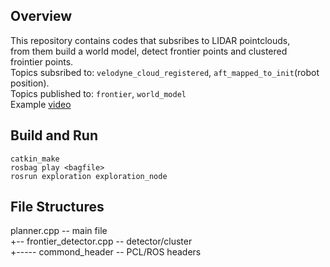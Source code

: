 ## Overview
This repository contains codes that subsribes to LIDAR pointclouds,  
 from them build a world model, detect frontier points and clustered  
 frointier points.  
Topics subsribed to: `velodyne_cloud_registered`, `aft_mapped_to_init`(robot position).  
Topics published to: `frontier`, `world_model`  
Example [video](https://www.youtube.com/watch?v=AmljFj6Loq0&fbclid=IwAR0LnJ0lbV-ZV7EVbq4Vx_MjzY3_magAM62Dfc9GdNHgn5H4PYt2AIs06ps)

## Build and Run
    catkin_make
    rosbag play <bagfile>
    rosrun exploration exploration_node

## File Structures
  planner.cpp -- main file  
  +-- frontier_detector.cpp -- detector/cluster  
  +----- commond_header -- PCL/ROS headers  


